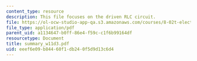 ```yaml
---
content_type: resource
description: This file focuses on the driven RLC circuit.
file: https://ol-ocw-studio-app-qa.s3.amazonaws.com/courses/8-02t-electricity-and-magnetism-spring-2005/eeef6e09b84460f1db240f5d9d13c6d4_summary_w11d3.pdf
file_type: application/pdf
parent_uid: a1134647-b0ff-86e4-f59c-c1f6b99164df
resourcetype: Document
title: summary_w11d3.pdf
uid: eeef6e09-b844-60f1-db24-0f5d9d13c6d4
---
```

